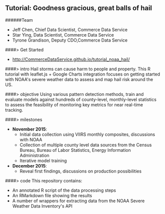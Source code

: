 ## Tutorial: Goodness gracious, great balls of **hail**
######Team
- Jeff Chen, Chief Data Scientist, Commerce Data Service
- Star Ying, Data Scientist, Commerce Data Service
- Tyrone Grandison, Deputy CDO,Commerce Data Service

####> Get Started
- http://CommerceDataService.github.io/tutorial_noaa_hail/

####> intro
Hail storms can cause harm to people and property. This R tutorial with  leaflet.js + Google Charts integration focuses on getting started with NOAA's severe weather data to assess and map hail risk around the US.


####> objective
Using various pattern detection methods, train and evaluate models against hundreds of county-level, monthly-level statistics to assess the feasibility of monitoring key metrics for near real-time tracking.

####> milestones
- **November 2015**: 
  - Initial data collection using VIIRS monthly composites, discussions with NOAA
  - Collection of multiple county level data sources from the Census Bureau, Bureau of Labor Statistics, Energy Information Administration
  - Iterative model training 
- **December 2015**:
  - Reveal first findings, discussions on production possibilities


####> code
This repository contains:
- An annotated R script of the data processing steps
- An RMarkdown file showing the results
- A number of wrappers for extracting data from the NOAA Severe Weather Data Inventory's API
